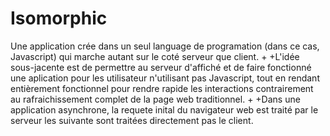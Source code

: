 # Isomorphic

Une application crée dans un seul language de programation (dans ce cas, Javascript) qui marche autant sur le coté serveur que client.
+
+L'idée sous-jacente est de permettre au serveur d'affiché et de faire fonctionné une aplication pour les utilisateur n'utilisant pas Javascript, tout en rendant entièrement fonctionnel pour rendre rapide les interactions contrairement au rafraichissement complet de la page web traditionnel.
+
+Dans une application asynchrone, la requete inital du navigateur web est traité par le serveur les suivante sont traitées directement pas le client.  